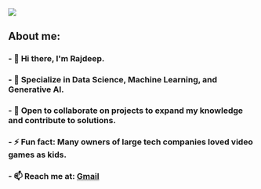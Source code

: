 <div id="header" align="center">
</div>
<img src="https://github.com/Abstract-Dex/Abstract-Dex/assets/90722648/c8d1e2e6-61af-452b-a103-6d5c896e9db4">
<div id="head">
  <h2><b>About me: </b></h2>
</div>
<div id="bio">
  <h3>- 👋 Hi there, I'm Rajdeep. </h3>
  <h3>- 🚀 Specialize in Data Science, Machine Learning, and Generative AI. </h3>
  <h3>- 👯 Open to collaborate on projects to expand my knowledge and contribute to solutions.</h3>
  <h3>- ⚡ Fun fact: Many owners of large tech companies loved video games as kids.</h3>
  <h3> - 📫 Reach me at: <a href="mailto:basu.rajdeep2002@gmail.com">Gmail</a>
</div>

